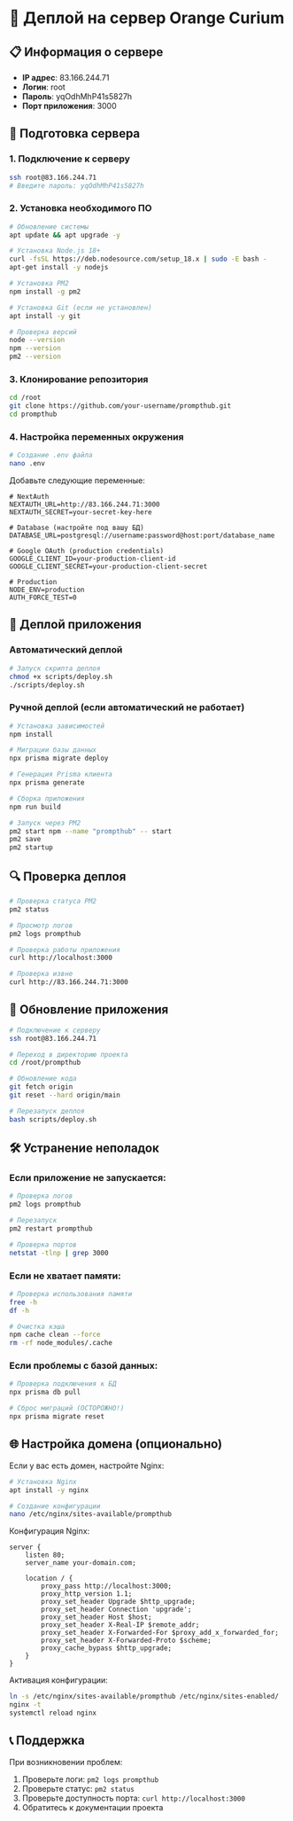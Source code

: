 # 🚀 Деплой на сервер Orange Curium

## 📋 Информация о сервере
- **IP адрес**: 83.166.244.71
- **Логин**: root
- **Пароль**: yqOdhMhP41s5827h
- **Порт приложения**: 3000

## 🔧 Подготовка сервера

### 1. Подключение к серверу
```bash
ssh root@83.166.244.71
# Введите пароль: yqOdhMhP41s5827h
```

### 2. Установка необходимого ПО
```bash
# Обновление системы
apt update && apt upgrade -y

# Установка Node.js 18+
curl -fsSL https://deb.nodesource.com/setup_18.x | sudo -E bash -
apt-get install -y nodejs

# Установка PM2
npm install -g pm2

# Установка Git (если не установлен)
apt install -y git

# Проверка версий
node --version
npm --version
pm2 --version
```

### 3. Клонирование репозитория
```bash
cd /root
git clone https://github.com/your-username/prompthub.git
cd prompthub
```

### 4. Настройка переменных окружения
```bash
# Создание .env файла
nano .env
```

Добавьте следующие переменные:
```env
# NextAuth
NEXTAUTH_URL=http://83.166.244.71:3000
NEXTAUTH_SECRET=your-secret-key-here

# Database (настройте под вашу БД)
DATABASE_URL=postgresql://username:password@host:port/database_name

# Google OAuth (production credentials)
GOOGLE_CLIENT_ID=your-production-client-id
GOOGLE_CLIENT_SECRET=your-production-client-secret

# Production
NODE_ENV=production
AUTH_FORCE_TEST=0
```

## 🚀 Деплой приложения

### Автоматический деплой
```bash
# Запуск скрипта деплоя
chmod +x scripts/deploy.sh
./scripts/deploy.sh
```

### Ручной деплой (если автоматический не работает)
```bash
# Установка зависимостей
npm install

# Миграции базы данных
npx prisma migrate deploy

# Генерация Prisma клиента
npx prisma generate

# Сборка приложения
npm run build

# Запуск через PM2
pm2 start npm --name "prompthub" -- start
pm2 save
pm2 startup
```

## 🔍 Проверка деплоя

```bash
# Проверка статуса PM2
pm2 status

# Просмотр логов
pm2 logs prompthub

# Проверка работы приложения
curl http://localhost:3000

# Проверка извне
curl http://83.166.244.71:3000
```

## 🔄 Обновление приложения

```bash
# Подключение к серверу
ssh root@83.166.244.71

# Переход в директорию проекта
cd /root/prompthub

# Обновление кода
git fetch origin
git reset --hard origin/main

# Перезапуск деплоя
bash scripts/deploy.sh
```

## 🛠️ Устранение неполадок

### Если приложение не запускается:
```bash
# Проверка логов
pm2 logs prompthub

# Перезапуск
pm2 restart prompthub

# Проверка портов
netstat -tlnp | grep 3000
```

### Если не хватает памяти:
```bash
# Проверка использования памяти
free -h
df -h

# Очистка кэша
npm cache clean --force
rm -rf node_modules/.cache
```

### Если проблемы с базой данных:
```bash
# Проверка подключения к БД
npx prisma db pull

# Сброс миграций (ОСТОРОЖНО!)
npx prisma migrate reset
```

## 🌐 Настройка домена (опционально)

Если у вас есть домен, настройте Nginx:

```bash
# Установка Nginx
apt install -y nginx

# Создание конфигурации
nano /etc/nginx/sites-available/prompthub
```

Конфигурация Nginx:
```nginx
server {
    listen 80;
    server_name your-domain.com;

    location / {
        proxy_pass http://localhost:3000;
        proxy_http_version 1.1;
        proxy_set_header Upgrade $http_upgrade;
        proxy_set_header Connection 'upgrade';
        proxy_set_header Host $host;
        proxy_set_header X-Real-IP $remote_addr;
        proxy_set_header X-Forwarded-For $proxy_add_x_forwarded_for;
        proxy_set_header X-Forwarded-Proto $scheme;
        proxy_cache_bypass $http_upgrade;
    }
}
```

Активация конфигурации:
```bash
ln -s /etc/nginx/sites-available/prompthub /etc/nginx/sites-enabled/
nginx -t
systemctl reload nginx
```

## 📞 Поддержка

При возникновении проблем:
1. Проверьте логи: `pm2 logs prompthub`
2. Проверьте статус: `pm2 status`
3. Проверьте доступность порта: `curl http://localhost:3000`
4. Обратитесь к документации проекта


